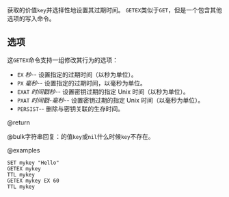 获取的价值`key`并选择性地设置其过期时间。
`GETEX`类似于`GET`，但是一个包含其他选项的写入命令。

## 选项

这`GETEX`命令支持一组修改其行为的选项：

*   `EX` *秒*-- 设置指定的过期时间（以秒为单位）。
*   `PX` *毫秒*-- 设置指定的过期时间，以毫秒为单位。
*   `EXAT` *时间戳秒*-- 设置密钥过期的指定 Unix 时间（以秒为单位）。
*   `PXAT` *时间戳-毫秒*-- 设置密钥过期的指定 Unix 时间（以毫秒为单位）。
*   `PERSIST`-- 删除与密钥关联的生存时间。

@return

@bulk字符串回复：的值`key`或`nil`什么时候`key`不存在。

@examples

```cli
SET mykey "Hello"
GETEX mykey
TTL mykey
GETEX mykey EX 60
TTL mykey
```
